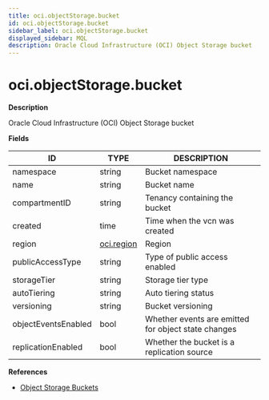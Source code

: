 ```yaml
---
title: oci.objectStorage.bucket
id: oci.objectStorage.bucket
sidebar_label: oci.objectStorage.bucket
displayed_sidebar: MQL
description: Oracle Cloud Infrastructure (OCI) Object Storage bucket
---
```


# oci.objectStorage.bucket

**Description**

Oracle Cloud Infrastructure (OCI) Object Storage bucket

**Fields**

| ID                  | TYPE                        | DESCRIPTION                                         |
| ------------------- | --------------------------- | --------------------------------------------------- |
| namespace           | string                      | Bucket namespace                                    |
| name                | string                      | Bucket name                                         |
| compartmentID       | string                      | Tenancy containing the bucket                       |
| created             | time                        | Time when the vcn was created                       |
| region              | [oci.region](oci.region.md) | Region                                              |
| publicAccessType    | string                      | Type of public access enabled                       |
| storageTier         | string                      | Storage tier type                                   |
| autoTiering         | string                      | Auto tiering status                                 |
| versioning          | string                      | Bucket versioning                                   |
| objectEventsEnabled | bool                        | Whether events are emitted for object state changes |
| replicationEnabled  | bool                        | Whether the bucket is a replication source          |

**References**

- [Object Storage Buckets](https://docs.oracle.com/en-us/iaas/Content/Object/Tasks/managingbuckets.htm)
